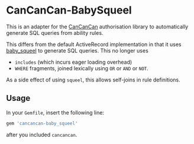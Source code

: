 # CanCanCan-BabySqueel

This is an adapter for the [CanCanCan](https://github.com/CanCanCommunity/cancancan) authorisation
library to automatically generate SQL queries from ability rules.

This differs from the default ActiveRecord implementation in that it uses
[baby_squeel](https://github.com/rzane/baby_squeel) to generate SQL queries. This no longer
uses
 - `includes` (which incurs eager loading overhead)
 - `WHERE` fragments, joined lexically using `OR` or `AND` or `NOT`.

As a side effect of using `squeel`, this allows self-joins in rule definitions.

## Usage

In your `Gemfile`, insert the following line:

```ruby
gem 'cancancan-baby_squeel'
```

after you included `cancancan`.
